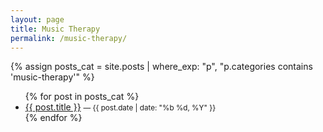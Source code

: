 ```yaml
---
layout: page
title: Music Therapy
permalink: /music-therapy/
---
```


{% assign posts_cat = site.posts | where_exp: "p", "p.categories contains 'music-therapy'" %}
<ul>
{% for post in posts_cat %}
  <li><a href="{{ post.url | relative_url }}">{{ post.title }}</a> <small>— {{ post.date | date: "%b %d, %Y" }}</small></li>
{% endfor %}
</ul>
